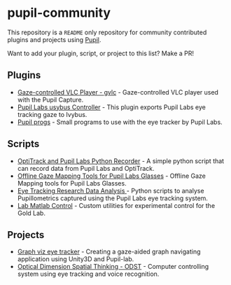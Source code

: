 # pupil-community

This repository is a `README` only repository for community contributed plugins and projects using [Pupil](https://github.com/pupil-labs/pupil).

Want to add your plugin, script, or project to this list? Make a PR!

## Plugins

- [Gaze-controlled VLC Player - gvlc](https://github.com/MPIK-COMMS/gcvlc) - Gaze-controlled VLC player used with the Pupil Capture.
- [Pupil Labs usybus Controller](https://github.com/Lahorde/pupil-labs-usybus-controller) - This plugin exports Pupil Labs eye tracking gaze to Ivybus.
- [Pupil progs](https://github.com/SGBon/pupil-progs) - Small programs to use with the eye tracker by Pupil Labs.

## Scripts

- [OptiTrack and Pupil Labs Python Recorder](https://github.com/mdfeist/OptiTrack-and-Pupil-Labs-Python-Recorder) - A simple python script that can record data from Pupil Labs and OptiTrack.
- [Offline Gaze Mapping Tools for Pupil Labs Glasses](https://github.com/jeffmacinnes/pl_gazeMapping_offline) - Offline Gaze Mapping tools for Pupil Labs Glasses.
- [Eye Tracking Research Data Analysis ](https://github.com/qalhata/Eye_Tracking_Research_Data_Analysis) - Python scripts to analyse Pupillometrics captured using the Pupil Labs eye tracking system.
- [Lab Matlab Control](https://github.com/TheGoldLab/Lab-Matlab-Control/tree/62d56585ef2fda3c17045dfcdc69e159eb317a38) - Custom utilities for experimental control for the Gold Lab.

## Projects

- [Graph viz eye tracker](https://github.com/Saftophobia/graph-viz-eye-tracker) - Creating a gaze-aided graph navigating application using Unity3D and Pupil-lab.
- [Optical Dimension Spatial Thinking - ODST](https://github.com/Ruzzy77/ODST) - Computer controlling system using eye tracking and voice recognition.